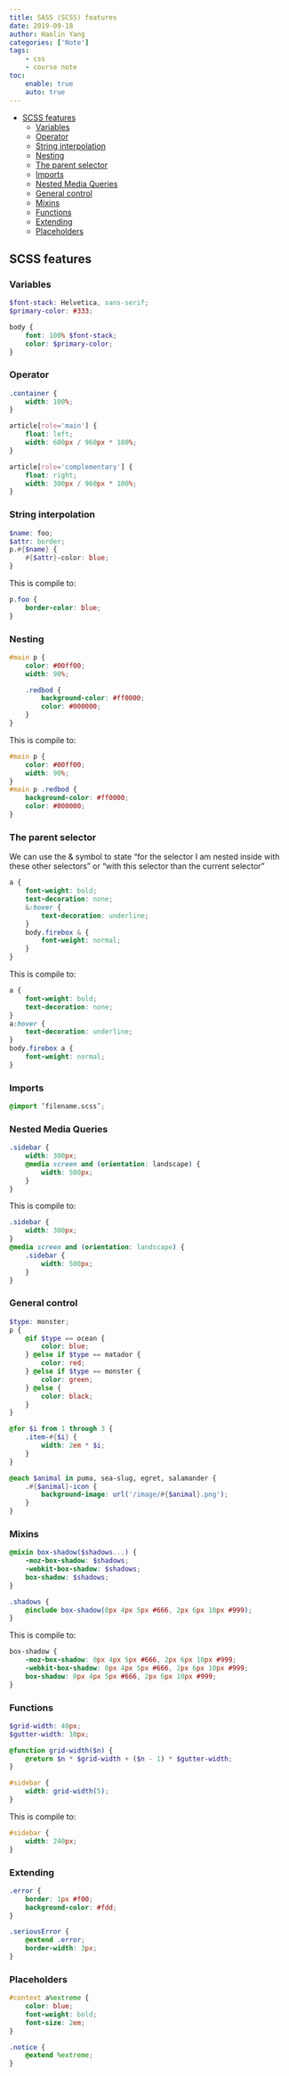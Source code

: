 ```yaml
---
title: SASS (SCSS) features
date: 2019-09-18
author: Haolin Yang
categories: ['Note']
tags:
    - css
    - course note
toc:
    enable: true
    auto: true
---
```


-   [SCSS features](#scss-features)
    -   [Variables](#variables)
    -   [Operator](#operator)
    -   [String interpolation](#string-interpolation)
    -   [Nesting](#nesting)
    -   [The parent selector](#the-parent-selector)
    -   [Imports](#imports)
    -   [Nested Media Queries](#nested-media-queries)
    -   [General control](#general-control)
    -   [Mixins](#mixins)
    -   [Functions](#functions)
    -   [Extending](#extending)
    -   [Placeholders](#placeholders)

## SCSS features

### Variables

```scss
$font-stack: Helvetica, sans-serif;
$primary-color: #333;

body {
    font: 100% $font-stack;
    color: $primary-color;
}
```

### Operator

```scss
.container {
    width: 100%;
}

article[role='main'] {
    float: left;
    width: 600px / 960px * 100%;
}

article[role='complementary'] {
    float: right;
    width: 300px / 960px * 100%;
}
```

### String interpolation

```scss
$name: foo;
$attr: border;
p.#{$name} {
    #{$attr}-color: blue;
}
```

This is compile to:

```css
p.foo {
    border-color: blue;
}
```

### Nesting

```scss
#main p {
    color: #00ff00;
    width: 90%;

    .redbod {
        background-color: #ff0000;
        color: #000000;
    }
}
```

This is compile to:

```css
#main p {
    color: #00ff00;
    width: 90%;
}
#main p .redbod {
    background-color: #ff0000;
    color: #000000;
}
```

### The parent selector

We can use the & symbol to state “for the selector I am nested inside with these other selectors” or “with this selector than the current selector”

```scss
a {
    font-weight: bold;
    text-decoration: none;
    &:hover {
        text-decoration: underline;
    }
    body.firebox & {
        font-weight: normal;
    }
}
```

This is compile to:

```css
a {
    font-weight: bold;
    text-decoration: none;
}
a:hover {
    text-decoration: underline;
}
body.firebox a {
    font-weight: normal;
}
```

### Imports

```scss
@import ’filename.scss’;
```

### Nested Media Queries

```scss
.sidebar {
    width: 300px;
    @media screen and (orientation: landscape) {
        width: 500px;
    }
}
```

This is compile to:

```css
.sidebar {
    width: 300px;
}
@media screen and (orientation: landscape) {
    .sidebar {
        width: 500px;
    }
}
```

### General control

```scss
$type: monster;
p {
    @if $type == ocean {
        color: blue;
    } @else if $type == matador {
        color: red;
    } @else if $type == monster {
        color: green;
    } @else {
        color: black;
    }
}

@for $i from 1 through 3 {
    .item-#{$i} {
        width: 2em * $i;
    }
}

@each $animal in puma, sea-slug, egret, salamander {
    .#{$animal}-icon {
        background-image: url('/image/#{$animal}.png');
    }
}
```

### Mixins

```scss
@mixin box-shadow($shadows...) {
    -moz-box-shadow: $shadows;
    -webkit-box-shadow: $shadows;
    box-shadow: $shadows;
}

.shadows {
    @include box-shadow(0px 4px 5px #666, 2px 6px 10px #999);
}
```

This is compile to:

```scss
box-shadow {
    -moz-box-shadow: 0px 4px 5px #666, 2px 6px 10px #999;
    -webkit-box-shadow: 0px 4px 5px #666, 2px 6px 10px #999;
    box-shadow: 0px 4px 5px #666, 2px 6px 10px #999;
}
```

### Functions

```scss
$grid-width: 40px;
$gutter-width: 10px;

@function grid-width($n) {
    @return $n * $grid-width + ($n - 1) * $gutter-width;
}

#sidebar {
    width: grid-width(5);
}
```

This is compile to:

```scss
#sidebar {
    width: 240px;
}
```

### Extending

```scss
.error {
    border: 1px #f00;
    background-color: #fdd;
}

.seriousError {
    @extend .error;
    border-width: 3px;
}
```

### Placeholders

```scss
#context a%extreme {
    color: blue;
    font-weight: bold;
    font-size: 2em;
}

.notice {
    @extend %extreme;
}
```
